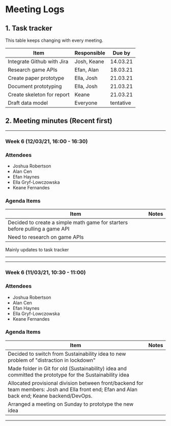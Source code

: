 # Meeting Logs

## 1. Task tracker

This table keeps changing with every meeting.

Item  | Responsible | Due by |
----  | ----        | ---- |
Integrate Github with Jira| Josh, Keane    | 14.03.21 |
Research game APIs        | Efan, Alan     | 18.03.21 |
Create paper prototype    | Ella, Josh     | 21.03.21 |
Document prototyping    | Ella, Josh    | 21.03.21
Create skeleton for report| Keane			   | 21.03.21 |
Draft data model          | Everyone       | tentative|

## 2. Meeting minutes (Recent first)

___

### Week 6 (12/03/21, 16:00 - 16:30)  

### Attendees
- Joshua Robertson
- Alan Cen
- Efan Haynes
- Ella Gryf-Lowczowska
- Keane Fernandes

### Agenda Items

Item | Notes
---- | ----
Decided to create a simple math game for starters before pulling a game API |
Need to research on game APIs |
Mainly updates to task tracker

___

___

### Week 6 (11/03/21, 10:30 - 11:00)  

### Attendees
- Joshua Robertson
- Alan Cen
- Efan Haynes
- Ella Gryf-Lowczowska
- Keane Fernandes

### Agenda Items

Item | Notes
---- | ----
Decided to switch from Sustainability idea to new problem of "distraction in lockdown" |
Made folder in Git for old (Sustainability) idea and committed the prototype for the Sustainability idea |
Allocated provisional division between front/backend for team members: Josh and Ella front end; Efan and Alan back end; Keane backend/DevOps. |
Arranged a meeting on Sunday to prototype the new idea |

___

